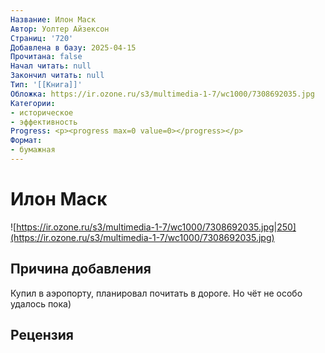```yaml
---
Название: Илон Маск
Автор: Уолтер Айзексон
Страниц: '720'
Добавлена в базу: 2025-04-15
Прочитана: false
Начал читать: null
Закончил читать: null
Тип: '[[Книга]]'
Обложка: https://ir.ozone.ru/s3/multimedia-1-7/wc1000/7308692035.jpg
Категории:
- историческое
- эффективность
Progress: <p><progress max=0 value=0></progress></p>
Формат:
- бумажная
---
```

# Илон Маск

![https://ir.ozone.ru/s3/multimedia-1-7/wc1000/7308692035.jpg|250](https://ir.ozone.ru/s3/multimedia-1-7/wc1000/7308692035.jpg)

## Причина добавления

Купил в аэропорту, планировал почитать в дороге. Но чёт не особо удалось пока)

## Рецензия